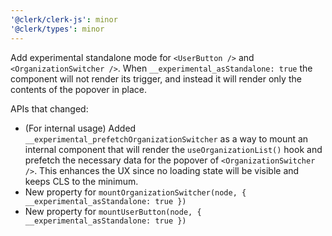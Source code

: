 ```yaml
---
'@clerk/clerk-js': minor
'@clerk/types': minor
---
```


Add experimental standalone mode for `<UserButton />` and `<OrganizationSwitcher />`.
When `__experimental_asStandalone: true` the component will not render its trigger, and instead it will render only the contents of the popover in place.

APIs that changed:
- (For internal usage) Added `__experimental_prefetchOrganizationSwitcher` as a way to mount an internal component that will render the `useOrganizationList()` hook and prefetch the necessary data for the popover of `<OrganizationSwitcher />`. This enhances the UX since no loading state will be visible and keeps CLS to the minimum.
- New property for `mountOrganizationSwitcher(node, { __experimental_asStandalone: true })`
- New property for `mountUserButton(node, { __experimental_asStandalone: true })`
